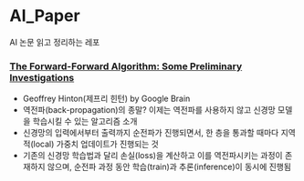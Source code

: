 # AI_Paper
AI 논문 읽고 정리하는 레포

### [The Forward-Forward Algorithm: Some Preliminary Investigations](https://www.cs.toronto.edu/~hinton/FFA13.pdf)
- Geoffrey Hinton(제프리 힌턴) by Google Brain
- 역전파(back-propagation)의 종말? 이제는 역전파를 사용하지 않고 신경망 모델을 학습시킬 수 있는 알고리즘 소개
- 신경망의 입력에서부터 출력까지 순전파가 진행되면서, 한 층을 통과할 때마다 지역적(local) 가중치 업데이트가 진행되는 것
- 기존의 신경망 학습법과 달리 손실(loss)을 계산하고 이를 역전파시키는 과정이 존재하지 않으며, 순전파 과정 동안 학습(train)과 추론(inference)이 동시에 진행됨
